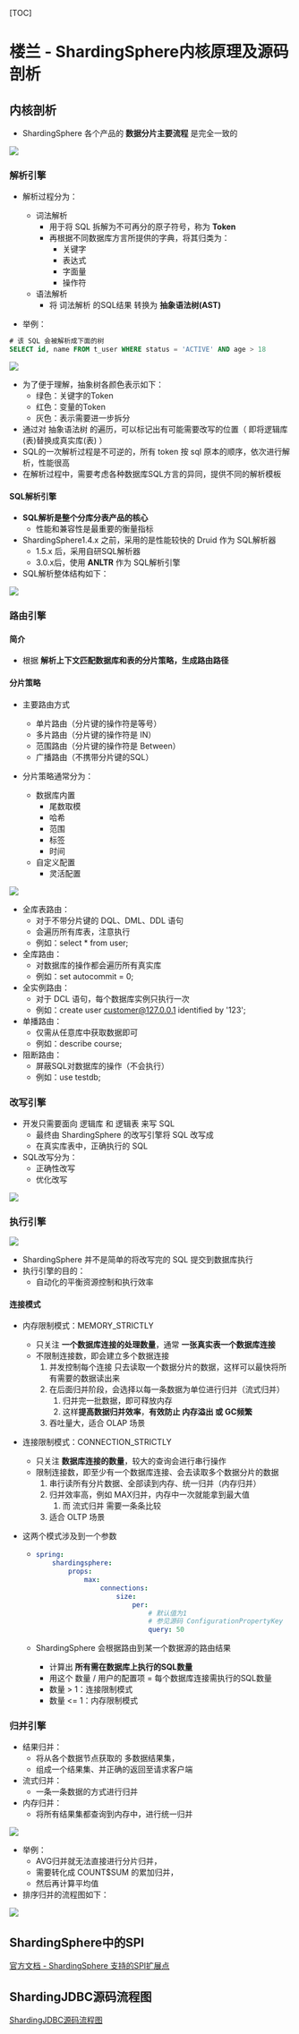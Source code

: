 [TOC]

# 楼兰 - ShardingSphere内核原理及源码剖析

## 内核剖析

- ShardingSphere 各个产品的 **数据分片主要流程** 是完全一致的 

![](https://note.youdao.com/yws/public/resource/69180c50e1a1d23df85f80ef15517d4b/F8BC0B79A20842788809C1E0B589F402?ynotemdtimestamp=1631777836235)

### 解析引擎

- 解析过程分为：

  - 词法解析
    - 用于将 SQL 拆解为不可再分的原子符号，称为 **Token**
    - 再根据不同数据库方言所提供的字典，将其归类为：
      - 关键字
      - 表达式
      - 字面量
      - 操作符
  - 语法解析
    - 将 词法解析 的SQL结果 转换为 **抽象语法树(AST)**

- 举例：

```sql
# 该 SQL 会被解析成下面的树
SELECT id, name FROM t_user WHERE status = 'ACTIVE' AND age > 18
```

![](https://note.youdao.com/yws/public/resource/69180c50e1a1d23df85f80ef15517d4b/FB87BDC8E1934E3299BAEF7658E9E72B?ynotemdtimestamp=1631777836235)

- 为了便于理解，抽象树各颜色表示如下：
  - 绿色：关键字的Token
  - 红色：变量的Token
  - 灰色：表示需要进一步拆分
- 通过对 抽象语法树 的遍历，可以标记出有可能需要改写的位置（ 即将逻辑库(表)替换成真实库(表) ）
- SQL的一次解析过程是不可逆的，所有 token 按 sql 原本的顺序，依次进行解析，性能很高
- 在解析过程中，需要考虑各种数据库SQL方言的异同，提供不同的解析模板

#### SQL解析引擎

- **SQL解析是整个分库分表产品的核心**
  - 性能和兼容性是最重要的衡量指标
- ShardingSphere1.4.x 之前，采用的是性能较快的 Druid 作为 SQL解析器
  - 1.5.x 后，采用自研SQL解析器
  - 3.0.x后，使用 **ANLTR** 作为 SQL解析引擎
- SQL解析整体结构如下：

![](https://note.youdao.com/yws/public/resource/69180c50e1a1d23df85f80ef15517d4b/EB7FF7CA25394898A7CFC1FAE33E03C5?ynotemdtimestamp=1631777836235)

### 路由引擎

#### 简介

- 根据 **解析上下文匹配数据库和表的分片策略，生成路由路径**

#### 分片策略

- 主要路由方式
  - 单片路由（分片键的操作符是等号）
  - 多片路由（分片键的操作符是 IN）
  - 范围路由（分片键的操作符是 Between）
  - 广播路由（不携带分片键的SQL）

- 分片策略通常分为：
  - 数据库内置
    - 尾数取模
    - 哈希
    - 范围
    - 标签
    - 时间
  - 自定义配置
    - 灵活配置

![](https://note.youdao.com/yws/public/resource/69180c50e1a1d23df85f80ef15517d4b/E4C9EE9388B34517AC4E63329B9DA82B?ynotemdtimestamp=1631777836235)

- 全库表路由：
  - 对于不带分片键的 DQL、DML、DDL 语句
  - 会遍历所有库表，注意执行
  - 例如：select * from user;
- 全库路由：
  - 对数据库的操作都会遍历所有真实库
  - 例如：set autocommit = 0;
- 全实例路由：
  - 对于 DCL 语句，每个数据库实例只执行一次
  - 例如：create user customer@127.0.0.1 identified by '123';
- 单播路由：
  - 仅需从任意库中获取数据即可
  - 例如：describe course;
- 阻断路由：
  - 屏蔽SQL对数据库的操作（不会执行）
  - 例如：use testdb;

### 改写引擎

- 开发只需要面向 逻辑库 和 逻辑表 来写 SQL
  - 最终由 ShardingSphere 的改写引擎将 SQL 改写成
  - 在真实库表中，正确执行的 SQL
- SQL改写分为：
  - 正确性改写
  - 优化改写

![](https://note.youdao.com/yws/public/resource/69180c50e1a1d23df85f80ef15517d4b/C93215250BF14C03A7B3F340D8B987CC?ynotemdtimestamp=1631777836235)

### 执行引擎

![](https://note.youdao.com/yws/public/resource/69180c50e1a1d23df85f80ef15517d4b/8081284FC58B4970B40C8A05C1EFF158?ynotemdtimestamp=1631777836235)

- ShardingSphere 并不是简单的将改写完的 SQL 提交到数据库执行
- 执行引擎的目的：
  - 自动化的平衡资源控制和执行效率

#### 连接模式

- 内存限制模式：MEMORY_STRICTLY
  - 只关注 **一个数据库连接的处理数量**，通常 **一张真实表一个数据库连接**
  - 不限制连接数，即会建立多个数据连接
    1. 并发控制每个连接 只去读取一个数据分片的数据，这样可以最快将所有需要的数据读出来
    2. 在后面归并阶段，会选择以每一条数据为单位进行归并（流式归并）
       1. 归并完一批数据，即可释放内存
       2. 这样**提高数据归并效率**，**有效防止 内存溢出 或 GC频繁**
    3. 吞吐量大，适合 OLAP 场景
- 连接限制模式：CONNECTION_STRICTLY
  - 只关注 **数据库连接的数量**，较大的查询会进行串行操作
  - 限制连接数，即至少有一个数据库连接、会去读取多个数据分片的数据
    1. 串行读所有分片数据、全部读到内存、统一归并（内存归并）
    2. 归并效率高，例如 MAX归并，内存中一次就能拿到最大值
       1. 而 流式归并 需要一条条比较
    3. 适合 OLTP 场景
  
- 这两个模式涉及到一个参数

  - ```yaml
    spring:
    	shardingsphere:
    		props:
    			max:
    				connections:
    					size:
    						per:
    							# 默认值为1
    							# 参见源码 ConfigurationPropertyKey
    							query: 50
    ```

  - ShardingSphere 会根据路由到某一个数据源的路由结果
  
    - 计算出 **所有需在数据库上执行的SQL数量**
    - 用这个 数量 / 用户的配置项 = 每个数据库连接需执行的SQL数量
    - 数量 > 1：连接限制模式
    - 数量 <= 1：内存限制模式

### 归并引擎

- 结果归并：
  - 将从各个数据节点获取的 多数据结果集，
  - 组成一个结果集、并正确的返回至请求客户端
- 流式归并：
  - 一条一条数据的方式进行归并
- 内存归并：
  - 将所有结果集都查询到内存中，进行统一归并

![](https://note.youdao.com/yws/public/resource/69180c50e1a1d23df85f80ef15517d4b/59D29420DF0F4C79B24A9C888645AE7E?ynotemdtimestamp=1631777836235)

- 举例：
  - AVG归并就无法直接进行分片归并，
  - 需要转化成 COUNT$SUM 的累加归并，
  - 然后再计算平均值
- 排序归并的流程图如下：

![](https://note.youdao.com/yws/public/resource/69180c50e1a1d23df85f80ef15517d4b/1426572B95F84B899A38A7DB53251F12?ynotemdtimestamp=1631777836235)

## ShardingSphere中的SPI

[官方文档 - ShardingSphere 支持的SPI扩展点](https://shardingsphere.apache.org/document/current/cn/dev-manual/)

## ShardingJDBC源码流程图

[ShardingJDBC源码流程图](https://www.processon.com/view/link/61444513e0b34d66cf86729c)

